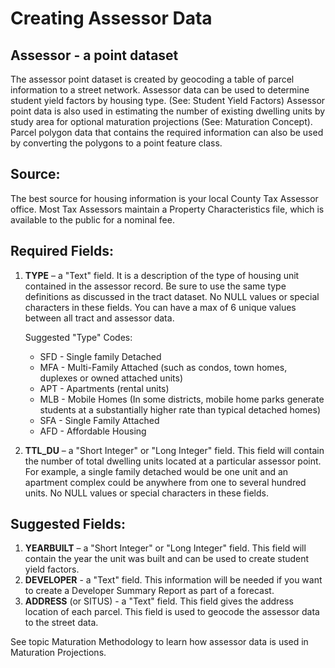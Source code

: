 # Creating Assessor Data

## Assessor - a point dataset
The assessor point dataset is created by geocoding a table of parcel information to a street network.  Assessor data can be used to determine student yield factors by housing type.  (See: Student Yield Factors)  Assessor point data is also used in estimating the number of existing dwelling units by study area for optional maturation projections (See: Maturation Concept).  Parcel polygon data that contains the required information can also be used by converting the polygons to a point feature class.

## Source:  
The best source for housing information is your local County Tax Assessor office.  Most Tax Assessors maintain a Property Characteristics file, which is available to the public for a nominal fee.  

## Required Fields:
1. **TYPE** – a "Text" field.  It is a description of the type of housing unit contained in the assessor record.  Be sure to use the same type definitions as discussed in the tract dataset. No NULL values or special characters in these fields. You can have a max of 6 unique values between all tract and assessor data.

    Suggested "Type" Codes:
    * SFD - Single family Detached
    * MFA - Multi-Family Attached (such as condos, town homes, duplexes or owned attached units)
    * APT - Apartments (rental units)
    * MLB - Mobile Homes (In some districts, mobile home parks generate students at a substantially higher rate than typical detached homes)
    * SFA - Single Family Attached
    * AFD - Affordable Housing



2. **TTL_DU** – a "Short Integer" or "Long Integer" field.  This field will contain the number of total dwelling units located at a particular assessor point.  For example, a single family detached would be one unit and an apartment complex could be anywhere from one to several hundred units. No NULL values or special characters in these fields.

## Suggested Fields:
1. **YEARBUILT** – a "Short Integer" or "Long Integer" field.  This field will contain the year the unit was built and can be used to create student yield factors.
2. **DEVELOPER** - a "Text" field. This information will be needed if you want to create a Developer Summary Report as part of a forecast.
3. **ADDRESS** (or SITUS) - a "Text" field. This field gives the address location of each parcel.  This field is used to geocode the assessor data to the street data.


See topic Maturation Methodology to learn how assessor data is used in Maturation Projections.

 
